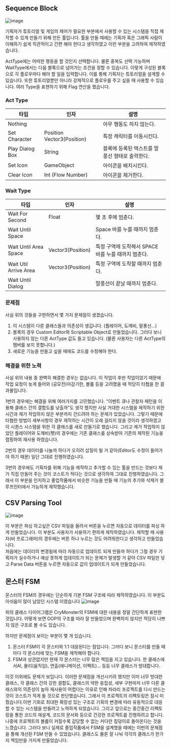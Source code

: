 ## Sequence Block

![image](https://github.com/user-attachments/assets/8a935ace-e8d5-48ad-b26f-bcbcf6c2c9e4)


기획자가 튜토리얼 및 게임의 제어가 필요한 부분에서 사용할 수 있는 시스템을 직접 제작할 수 있게 만들기 위해 만든 툴입니다. 툴을 만들 때에는 기획자 혹은 그래픽 사람이 이해하기 쉽게 직관적이고 간편 해야 한다고 생각하였고 이런 부분을 고려하여 제작하였습니다.  

ActType에는 어떠한 행동을 할 것인지 선택합니다. 물론 중복도 선택 가능하며 WaitType에서는 다음 블록으로 넘어가는 조건을 정할 수 있습니다. 이렇게 구성된 블록으로 각 플로우마다 해야 할 일을 입력합니다. 이를 통해 기획자는 튜토리얼을 설계할 수 있습니다. 또한 튜토리얼뿐만 아니라 강제적으로 플로우를 주고 싶을 때 사용할 수 있습니다. 여러 Type을 표현하기 위해 Flag 연산을 했습니다. 

### Act Type

|타입|인자|설명|
|---|---|----|
|Nothing|		|아무 행동도 하지 않는다.
|Set Character|Position	Vector3(Position)|특정 캐릭터를 이동시킨다.|
|Play Dialog Box|String|블록에 등록된 텍스트를 말풍선 형태로 출력한다.|
|Set Icon|GameObject|아이콘을 배치시킨다.|
|Clear Icon|Int (Flow Number)|아이콘을 제거한다.|

### Wait Type

|타입|인자|설명|
|---|---|----|
|Wait For Second|Float|몇 초 후에 멈춘다.|
|Wait Until Space| |Space 바를 누를 때까지 멈춘다.|
|Wait Until Area Space|Vector3(Position)|특정 구역에 도착해서 SPACE 바를 누를 때까지 멈춘다.|
|Wait Util Arrive Area|Vector3(Position)|특정 구역에 도착할 때까지 멈춘다.|
|Wait Until Dialog| |말풍선이 끝날 때까지 멈춘다.|

### 문제점
사실 위의 것들을 구현하면서 몇 가지 문제점이 생겼습니다.
1. 이 시스템이 다른 클래스들과 의존성이 생깁니다. (플레이어, 도깨비, 말풍선…)
2. 블록의 경우 Custom Editor와 Scriptable Object로 만들었습니다. 그러다 보니 사용하지 않는 다른 ActType 값도 들고 있습니다. (물론 사용자는 다른 ActType의 멤버를 보지 못합니다.)
3. 새로운 기능을 만들고 싶을 때에도 코드를 수정해야 한다.

### 해결을 위한 노력
사실 위의 내용 중 완벽히 해결한 경우는 없습니다. 이 작업이 후반 작업이었기 때문에 작업 요청이 늦게 들어와 (공모전)마감기한, 볼륨 등을 고려했을 때 적당히 타협을 한 결과물입니다.  
  
1번의 경우에는 해결을 위해 여러가지를 고민했습니다. “이벤트 큐나 관찰자 패턴을 이용해 클래스 간의 결합도를 낮출까”도 생각 했지만 사실 거대한 시스템을 제작하기 위한 시간과 제가 작업하지 않은 부분까지 건드려야 하는 문제가 있었습니다. 그렇기 때문에 타협한 방법이 세부사항의 경우 제작하는 시간이 오래 걸리지 않을 것이라 생각하였고 이 시퀀스 시스템을 위한 각 클래스를 새로 만들기로 했습니다. 그리고 제가 작업하지 않았던 플레이어와 도깨비(펫)의 경우에는 기존 클래스를 상속받아 기존의 제작된 기능을 랩핑하여 재사용 하였습니다.  
  
2번의 경우 데이터를 나눌까 하다가 오히려 삽질이 될 거 같아(Editor도 수정이 들어가야 하기 때문) 일단 그대로 진행하였습니다.  
  
3번의 경우에도 기획자를 위해 기능을 제작하고 추가할 수 있는 툴을 만드는 것보다 제가 직접 만들어 주는 것이 코스트가 적다는 것으로 생각하여 그대로 진행하였습니다. 그래서 이 부분을 인지하고 졸업작품에서 비슷한 기능을 만들 때 기능의 추가와 삭제가 블루프린터에서 가능하게 제작했습니다.

## CSV Parsing Tool
![image](https://github.com/user-attachments/assets/449be03e-6162-4462-9fac-42a2cec31808)

이 부분은 파싱 하고싶은 CSV 파일을 올려서 버튼을 누르면 자동으로 데이터를 파싱 하게 만들었습니다. 이 부분도 사용자가 사용하기 편하게 제작하였습니다. 제작할 때 사용자(비 프로그래머)의 경우에는 버튼 하나 누르는 것도 어려워한다고 생각하고 만들었습니다.  
처음에는 데이터의 변경됨에 따라 자동으로 업데이트 되게 만들까 하다가 그럴 경우 기획자가 실수하거나 예상 못하게 업데이트가 되는 문제가 발생할 거 같아 CSV 파일만 넣고 Parse Data 버튼을 누르면 자동으로 값이 업데이트가 되게 만들었습니다.  

## 몬스터 FSM
몬스터의 FSM의 경우에는 단순하게 기본 FSM 구조에 따라 제작하였습니다. 이 부분도 아쉬움이 많이 남았던 시스템 이였습니다
![image](https://github.com/user-attachments/assets/5fb45203-8ba2-4b03-9eb8-0505a13bbb4a)

위의 클래스 다이어그램은 CryMonster의 FSM에 대한 내용을 정말 간단하게 표현한 것입니다. 어떻게 보면 OOP의 구조를 따라 잘 만들었으며 완벽하지 않지만 적당히 나쁘지 않은 구조로 볼 수도 있습니다. 


하지만 문제점이 보이는 부분이 몇 개 있습니다. 
1. 몬스터 FSM이 각 몬스터와 1:1 대응된다는 점입니다. 그러다 보니 몬스터를 만들 때마다 각 몬스터에 맞는 FSM을 제작해야 합니다.  
2. FSM과 상관없지만 현재 각 몬스터는 너무 많은 책임을 지고 있습니다. 한 클래스에서AI, 물리(움직임), 연출(애니메이션, 이펙트)… 등등 너무 클래스가 방대합니다.
  
이것 이외에도 문제가 보입니다. 이러한 문제점을 개선시키려 했지만 이미 너무 방대한 클래스, 각 클래스 간의 강한 결합도, 클래스의 약한 응집성, 세부 구현마저 너무 다른 클래스와의 의존성이 높아 재사용이 어렵다는 이유로 인해 차라리 프로젝트를 다시 만드는 것이 코스트가 적게 들 것으로 판단했습니다. 
그래서 이 프로젝트의 리팩토링은 잠시 미뤘습니다.이번 기회로 최대한 확장성 있는 구조로 기획의 변경에 따라 유동적으로 대응할 수 있는 시스템을 만들려고 노력하게 되었습니다. 
그리고 앞으로는 중간중간 리팩토링을 통한 코드의 재설계, 코드의 문서화 등으로 건강한 프로젝트를 진행하려고 합니다. 
나중에 프로젝트의 볼륨이 커질수록 감당할 수 없는 커다란 짐덩이로 돌아온다는 것을 느꼈습니다. 
그러다 보니 실제로 졸업작품에서 FSM을 설계했을 때에는 이번의 문제점을 통해 개선된 FSM 만들 수 있었습니다. 
클래스도 물론 잘 나눠 각각의 클래스가 한가지 책임만을 가지게 만들었습니다.


